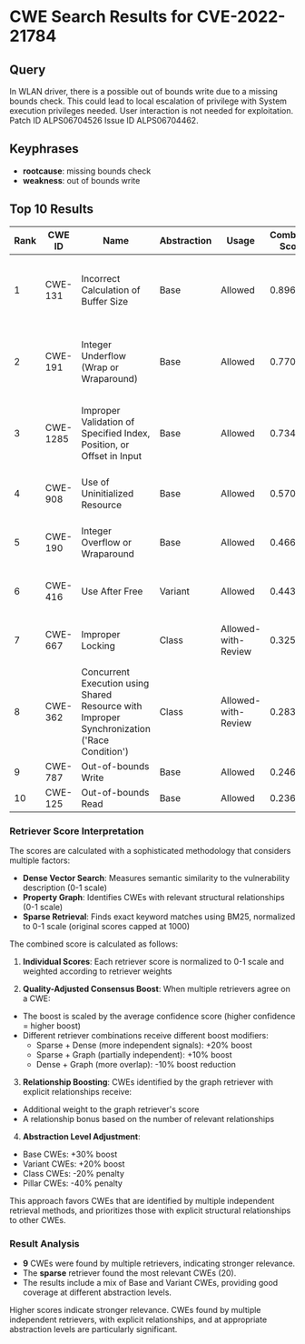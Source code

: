 # CWE Search Results for CVE-2022-21784

## Query
In WLAN driver, there is a possible out of bounds write due to a missing bounds check. This could lead to local escalation of privilege with System execution privileges needed. User interaction is not needed for exploitation. Patch ID ALPS06704526 Issue ID ALPS06704462.            
        
## Keyphrases
- **rootcause**: missing bounds check
- **weakness**: out of bounds write

## Top 10 Results

| Rank | CWE ID | Name | Abstraction | Usage | Combined Score | Retrievers | Individual Scores |
|------|--------|------|-------------|-------|---------------|------------|-------------------|
| 1 | CWE-131 | Incorrect Calculation of Buffer Size | Base | Allowed | 0.8960 | dense, sparse, graph | dense: 0.580, sparse: 0.494, graph: 0.904 |
| 2 | CWE-191 | Integer Underflow (Wrap or Wraparound) | Base | Allowed | 0.7705 | dense, sparse, graph | dense: 0.591, sparse: 0.452, graph: 0.604 |
| 3 | CWE-1285 | Improper Validation of Specified Index, Position, or Offset in Input | Base | Allowed | 0.7345 | dense, sparse, graph | dense: 0.589, sparse: 0.391, graph: 0.604 |
| 4 | CWE-908 | Use of Uninitialized Resource | Base | Allowed | 0.5706 | dense, sparse | dense: 0.583, sparse: 0.488 |
| 5 | CWE-190 | Integer Overflow or Wraparound | Base | Allowed | 0.4668 | sparse, graph | sparse: 0.440, graph: 0.602 |
| 6 | CWE-416 | Use After Free | Variant | Allowed | 0.4438 | sparse, graph | sparse: 0.385, graph: 0.729 |
| 7 | CWE-667 | Improper Locking | Class | Allowed-with-Review | 0.3250 | dense, sparse | dense: 0.571, sparse: 0.468 |
| 8 | CWE-362 | Concurrent Execution using Shared Resource with Improper Synchronization ('Race Condition') | Class | Allowed-with-Review | 0.2836 | sparse, graph | sparse: 0.449, graph: 0.631 |
| 9 | CWE-787 | Out-of-bounds Write | Base | Allowed | 0.2464 | sparse | sparse: 0.431 |
| 10 | CWE-125 | Out-of-bounds Read | Base | Allowed | 0.2368 | sparse | sparse: 0.414 |



### Retriever Score Interpretation
The scores are calculated with a sophisticated methodology that considers multiple factors:

- **Dense Vector Search**: Measures semantic similarity to the vulnerability description (0-1 scale)
- **Property Graph**: Identifies CWEs with relevant structural relationships (0-1 scale)
- **Sparse Retrieval**: Finds exact keyword matches using BM25, normalized to 0-1 scale (original scores capped at 1000)

The combined score is calculated as follows:

1. **Individual Scores**: Each retriever score is normalized to 0-1 scale and weighted according to retriever weights

2. **Quality-Adjusted Consensus Boost**: When multiple retrievers agree on a CWE:
- The boost is scaled by the average confidence score (higher confidence = higher boost)
- Different retriever combinations receive different boost modifiers:
    - Sparse + Dense (more independent signals): +20% boost
    - Sparse + Graph (partially independent): +10% boost  
    - Dense + Graph (more overlap): -10% boost reduction

3. **Relationship Boosting**: CWEs identified by the graph retriever with explicit relationships receive:
- Additional weight to the graph retriever's score
- A relationship bonus based on the number of relevant relationships

4. **Abstraction Level Adjustment**:
- Base CWEs: +30% boost
- Variant CWEs: +20% boost
- Class CWEs: -20% penalty
- Pillar CWEs: -40% penalty

This approach favors CWEs that are identified by multiple independent retrieval methods, and prioritizes those with explicit structural relationships to other CWEs.


### Result Analysis
- **9** CWEs were found by multiple retrievers, indicating stronger relevance.
- The **sparse** retriever found the most relevant CWEs (20).
- The results include a mix of Base and Variant CWEs, providing good coverage at different abstraction levels.

Higher scores indicate stronger relevance. CWEs found by multiple independent retrievers, with explicit relationships, and at appropriate abstraction levels are particularly significant.
